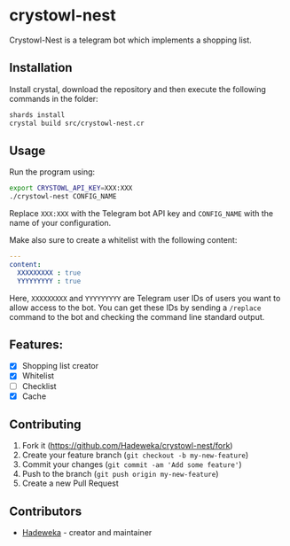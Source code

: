 # crystowl-nest

Crystowl-Nest is a telegram bot which implements a shopping list.

## Installation

Install crystal, download the repository and then execute the following commands in the folder:

```bash
shards install
crystal build src/crystowl-nest.cr
```

## Usage

Run the program using:

```bash
export CRYSTOWL_API_KEY=XXX:XXX
./crystowl-nest CONFIG_NAME
```

Replace ```XXX:XXX``` with the Telegram bot API key and ```CONFIG_NAME``` with the name of your configuration.

Make also sure to create a whitelist with the following content:

```yaml
---
content:
  XXXXXXXXX : true
  YYYYYYYYY : true
```

Here, ```XXXXXXXXX``` and ```YYYYYYYYY``` are Telegram user IDs of users you want to allow access to the bot.
You can get these IDs by sending a ```/replace``` command to the bot and checking the command line standard output.

## Features:

* [X] Shopping list creator
* [X] Whitelist
* [ ] Checklist
* [X] Cache

## Contributing

1. Fork it (<https://github.com/Hadeweka/crystowl-nest/fork>)
2. Create your feature branch (`git checkout -b my-new-feature`)
3. Commit your changes (`git commit -am 'Add some feature'`)
4. Push to the branch (`git push origin my-new-feature`)
5. Create a new Pull Request

## Contributors

- [Hadeweka](https://github.com/Hadeweka) - creator and maintainer
